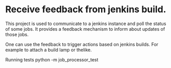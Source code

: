 # Receive feedback from jenkins build. #

This project is used to communicate to a jenkins instance and poll the status of some jobs. 
It provides a feedback mechanism to inform about updates of those jobs.

One can use the feedback to trigger actions based on jenkins builds. For example to attach a build lamp or thelike.

Running tests
python -m job_processor_test